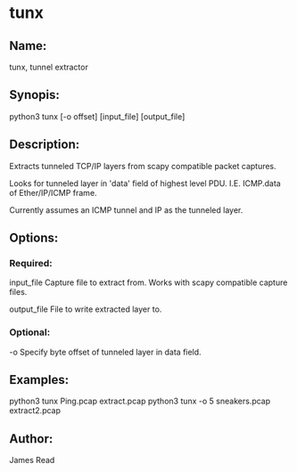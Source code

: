 # tunx
## Name:
tunx, tunnel extractor

## Synopis:
python3 tunx [-o offset] [input_file] [output_file]

## Description:
Extracts tunneled TCP/IP layers from scapy compatible packet captures.

Looks for tunneled layer in 'data' field of highest level PDU.  I.E. ICMP.data of Ether/IP/ICMP frame.

Currently assumes an ICMP tunnel and IP as the tunneled layer.

## Options:

  ### Required:
  input_file    Capture file to extract from.  Works with scapy compatible capture files.
              
  output_file   File to write extracted layer to.
  
  ### Optional:
  -o            Specify byte offset of tunneled layer in data field.

## Examples: 
python3 tunx Ping.pcap extract.pcap
python3 tunx -o 5 sneakers.pcap extract2.pcap

## Author:
James Read
